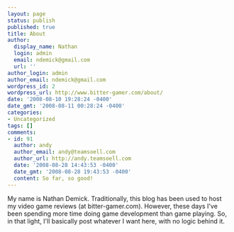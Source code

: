 ```yaml
---
layout: page
status: publish
published: true
title: About
author:
  display_name: Nathan
  login: admin
  email: ndemick@gmail.com
  url: ''
author_login: admin
author_email: ndemick@gmail.com
wordpress_id: 2
wordpress_url: http://www.bitter-gamer.com/about/
date: '2008-08-10 19:28:24 -0400'
date_gmt: '2008-08-11 00:28:24 -0400'
categories:
- Uncategorized
tags: []
comments:
- id: 91
  author: andy
  author_email: andy@teamsoell.com
  author_url: http://andy.teamsoell.com
  date: '2008-08-28 14:43:53 -0400'
  date_gmt: '2008-08-28 19:43:53 -0400'
  content: So far, so good!
---
```

<p>My name is Nathan Demick. Traditionally, this blog has been used to host my video game reviews (at bitter-gamer.com). However, these days I've been spending more time doing game development than game playing. So, in that light, I'll basically post whatever I want here, with no logic behind it.</p>
